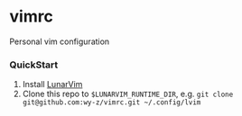 # vimrc

Personal vim configuration

### QuickStart

1. Install [LunarVim](https://github.com/LunarVim/LunarVim)
2. Clone this repo to `$LUNARVIM_RUNTIME_DIR`, e.g. `git clone git@github.com:wy-z/vimrc.git ~/.config/lvim`
